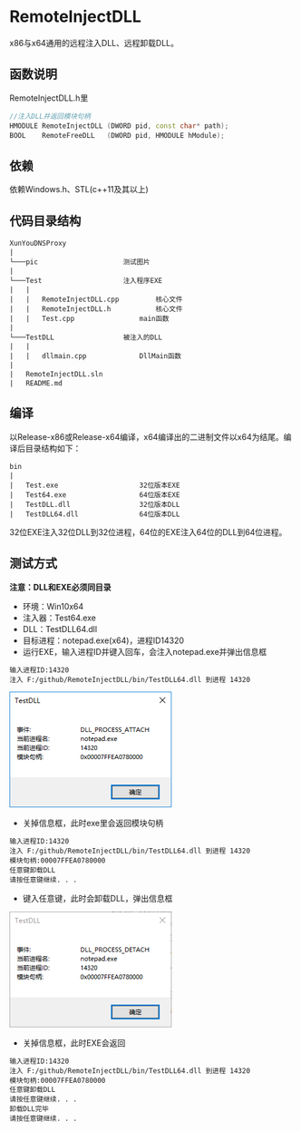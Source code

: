 # RemoteInjectDLL
  x86与x64通用的远程注入DLL、远程卸载DLL。

## 函数说明
  RemoteInjectDLL.h里
```cpp
//注入DLL并返回模块句柄
HMODULE	RemoteInjectDLL	(DWORD pid, const char* path);
BOOL	RemoteFreeDLL	(DWORD pid, HMODULE hModule);
```

## 依赖
  依赖Windows.h、STL(c++11及其以上)

## 代码目录结构
```
XunYouDNSProxy
|
└───pic						测试图片
|
└───Test					注入程序EXE
|   |	
|   |   RemoteInjectDLL.cpp			核心文件
|   |   RemoteInjectDLL.h			核心文件
|   |   Test.cpp				main函数
|
└───TestDLL					被注入的DLL
|   |
|   |   dllmain.cpp				DllMain函数
|
|   RemoteInjectDLL.sln
|   README.md
```

## 编译
  以Release-x86或Release-x64编译，x64编译出的二进制文件以x64为结尾。编译后目录结构如下：
```
bin
|
|   Test.exe					32位版本EXE
|   Test64.exe					64位版本EXE
|   TestDLL.dll					32位版本DLL
|   TestDLL64.dll				64位版本DLL
```
  32位EXE注入32位DLL到32位进程，64位的EXE注入64位的DLL到64位进程。
## 测试方式
 **注意：DLL和EXE必须同目录**
- 环境：Win10x64
- 注入器：Test64.exe
- DLL：TestDLL64.dll
- 目标进程：notepad.exe(x64)，进程ID14320
-  运行EXE，输入进程ID并键入回车，会注入notepad.exe并弹出信息框
```bash
输入进程ID:14320
注入 F:/github/RemoteInjectDLL/bin/TestDLL64.dll 到进程 14320
```
![](pic/load.png)

- 关掉信息框，此时exe里会返回模块句柄
```bash
输入进程ID:14320
注入 F:/github/RemoteInjectDLL/bin/TestDLL64.dll 到进程 14320
模块句柄:00007FFEA0780000
任意键卸载DLL
请按任意键继续. . .
```
-  键入任意键，此时会卸载DLL，弹出信息框

![](pic/free.png)

- 关掉信息框，此时EXE会返回
```bash
输入进程ID:14320
注入 F:/github/RemoteInjectDLL/bin/TestDLL64.dll 到进程 14320
模块句柄:00007FFEA0780000
任意键卸载DLL
请按任意键继续. . .
卸载DLL完毕
请按任意键继续. . .
```